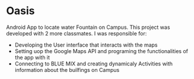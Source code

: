 # Oasis

Android App to locate water Fountain on Campus. This project was developed with 2 more classmates. 
I was responsible for: 
* Developing the User interface that interacts with the maps
* Setting uop the Google Maps API and programing the functionalities of the app with it 
* Connecting to BLUE MIX and creating dynamicaly Activities with information about the builfings on Campus 
